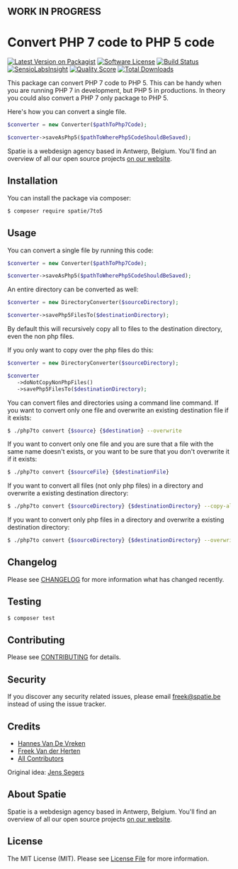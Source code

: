 ## WORK IN PROGRESS

# Convert PHP 7 code to PHP 5 code

[![Latest Version on Packagist](https://img.shields.io/packagist/v/spatie/7to5.svg?style=flat-square)](https://packagist.org/packages/spatie/7to5)
[![Software License](https://img.shields.io/badge/license-MIT-brightgreen.svg?style=flat-square)](LICENSE.md)
[![Build Status](https://img.shields.io/travis/spatie/7to5/master.svg?style=flat-square)](https://travis-ci.org/spatie/7to5)
[![SensioLabsInsight](https://img.shields.io/sensiolabs/i/a671c3c2-b41d-467a-aadd-3e7517df7498.svg?style=flat-square)](https://insight.sensiolabs.com/projects/a671c3c2-b41d-467a-aadd-3e7517df7498)
[![Quality Score](https://img.shields.io/scrutinizer/g/spatie/7to5.svg?style=flat-square)](https://scrutinizer-ci.com/g/spatie/7to5)
[![Total Downloads](https://img.shields.io/packagist/dt/spatie/7to5.svg?style=flat-square)](https://packagist.org/packages/spatie/7to5)

This package can convert PHP 7 code to PHP 5. This can be handy when you are running PHP 7 in development, but
PHP 5 in productions. In theory you could also convert a PHP 7 only package to PHP 5.

Here's how you can convert a single file.

```php
$converter = new Converter($pathToPhp7Code);

$converter->saveAsPhp5($pathToWherePhp5CodeShouldBeSaved);
```

Spatie is a webdesign agency based in Antwerp, Belgium. You'll find an overview of all our open source projects [on our website](https://spatie.be/opensource).

## Installation

You can install the package via composer:

``` bash
$ composer require spatie/7to5
```

## Usage

You can convert a single file by running this code:

```php
$converter = new Converter($pathToPhp7Code);

$converter->saveAsPhp5($pathToWherePhp5CodeShouldBeSaved);
```

An entire directory can be converted as well:

```php 
$converter = new DirectoryConverter($sourceDirectory);

$converter->savePhp5FilesTo($destinationDirectory);
```

By default this will recursively copy all to files to the destination directory, even the non php files.

If you only want to copy over the php files do this:

```php 
$converter = new DirectoryConverter($sourceDirectory);

$converter
   ->doNotCopyNonPhpFiles()
   ->savePhp5FilesTo($destinationDirectory);
```

You can convert files and directories using a command line command.
If you want to convert only one file and overwrite an existing destination file if it exists:

```bash
$ ./php7to convert {$source} {$destination} --overwrite
```

If you want to convert only one file and you are sure that a file with the same name doesn't exists,
or you want to be sure that you don't overwrite it if it exists:

```bash
$ ./php7to convert {$sourceFile} {$destinationFile}
```
 
If you want to convert all files (not only php files) in a directory and overwrite a existing destination directory:
```bash
$ ./php7to convert {$sourceDirectory} {$destinationDirectory} --copy-all --overwrite
```

If you want to convert only php files in a directory and overwrite a existing destination directory:
``` bash
$ ./php7to convert {$sourceDirectory} {$destinationDirectory} --overwrite
```

## Changelog

Please see [CHANGELOG](CHANGELOG.md) for more information what has changed recently.

## Testing

``` bash
$ composer test
```

## Contributing

Please see [CONTRIBUTING](.github/CONTRIBUTING.md) for details.

## Security

If you discover any security related issues, please email freek@spatie.be instead of using the issue tracker.

## Credits

- [Hannes Van De Vreken](https://twitter.com/hannesvdvreken)
- [Freek Van der Herten](https://github.com/freekmurze)
- [All Contributors](../../contributors)

Original idea: [Jens Segers](https://twitter.com/jenssegers)

## About Spatie
Spatie is a webdesign agency based in Antwerp, Belgium. You'll find an overview of all our open source projects [on our website](https://spatie.be/opensource).

## License

The MIT License (MIT). Please see [License File](LICENSE.md) for more information.
